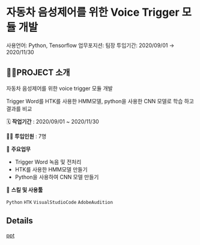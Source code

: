# 자동차 음성제어를 위한 Voice Trigger 모듈 개발

사용언어: Python, Tensorflow
업무포지션: 팀장
투입기간: 2020/09/01 → 2020/11/30


## 👩‍🏫PROJECT 소개

자동차 음성제어를 위한 voice trigger 모듈 개발

Trigger Word를 HTK를 사용한 HMM모델, python을 사용한 CNN 모델로 학습 하고 결과를 비교

🗓️ **작업기간** : 2020/09/01 ~ 2020/11/30

👨‍💻 **투입인원** : 7명

📒 **주요업무** 

- Trigger Word 녹음 및 전처리
- HTK를 사용한 HMM모델 만들기
- Python을 사용하여 CNN 모델 만들기

🌱 **스킬 및 사용툴**

`Python` `HTK` `VisualStudioCode` `AdobeAudition`

## Details
[ppt](https://minjeejang-95.notion.site/Voice-Trigger-6c1e2a7ee61f4aeebf6a52f01f646343)
